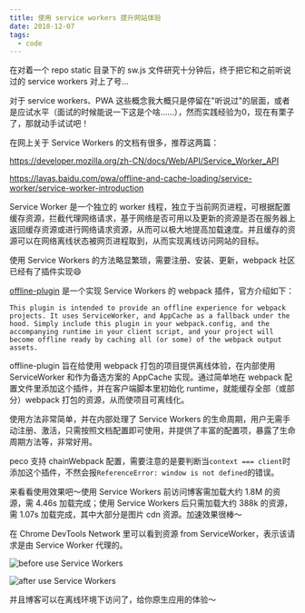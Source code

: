 ```yaml
---
title: 使用 service workers 提升网站体验
date: 2018-12-07
tags:
  - code
---
```


在对着一个 repo static 目录下的 sw.js 文件研究十分钟后，终于把它和之前听说过的 service workers 对上了号…

对于 service workers、PWA 这些概念我大概只是停留在"听说过"的层面，或者是应试水平（面试的时候能说一下这是个啥……），然而实践经验为0，现在有栗子了，那就动手试试吧！<!--more-->

在网上关于 Service Workers 的文档有很多，推荐这两篇：

https://developer.mozilla.org/zh-CN/docs/Web/API/Service_Worker_API

https://lavas.baidu.com/pwa/offline-and-cache-loading/service-worker/service-worker-introduction

Service Worker 是一个独立的 worker 线程，独立于当前网页进程，可根据配置缓存资源，拦截代理网络请求，基于网络是否可用以及更新的资源是否在服务器上返回缓存资源或进行网络请求资源，从而可以极大地提高加载速度。并且缓存的资源可以在网络离线状态被网页进程取到，从而实现离线访问网站的目标。

使用 Service Workers 的方法略显繁琐，需要注册、安装、更新，webpack 社区已经有了插件实现😄

[offline-plugin](https://github.com/NekR/offline-plugin) 是一个实现 Service Workers 的 webpack 插件，官方介绍如下：

```
This plugin is intended to provide an offline experience for webpack projects. It uses ServiceWorker, and AppCache as a fallback under the hood. Simply include this plugin in your webpack.config, and the accompanying runtime in your client script, and your project will become offline ready by caching all (or some) of the webpack output assets.
```

offline-plugin 旨在给使用 webpack 打包的项目提供离线体验，在内部使用 ServiceWorker 和作为备选方案的 AppCache 实现。通过简单地在 webpack 配置文件里添加这个插件，并在客户端脚本里初始化 runtime，就能缓存全部（或部分）webpack 打包的资源，从而使项目可离线化。

使用方法非常简单，并在内部处理了 Service Workers 的生命周期，用户无需手动注册、激活，只需按照文档配置即可使用，并提供了丰富的配置项，暴露了生命周期方法等，非常好用。

peco 支持 chainWebpack 配置，需要注意的是要判断当```context === client```时添加这个插件，不然会报```ReferenceError: window is not defined```的错误。

来看看使用效果吧～使用 Service Workers 前访问博客需加载大约 1.8M 的资源，需 4.46s 加载完成；使用 Service Workers 后只需加载大约 388k 的资源，需 1.07s 加载完成，其中大部分是图片 cdn 资源。加速效果很棒～

在 Chrome DevTools Network 里可以看到资源 from ServiceWorker，表示该请求是由 Service Worker 代理的。

![before use Service Workers](https://i.loli.net/2018/12/07/5c0a6ae51aa00.png)

![after use Service Workers](https://i.loli.net/2018/12/07/5c0a6ab00e6b6.png)

并且博客可以在离线环境下访问了，给你原生应用的体验～